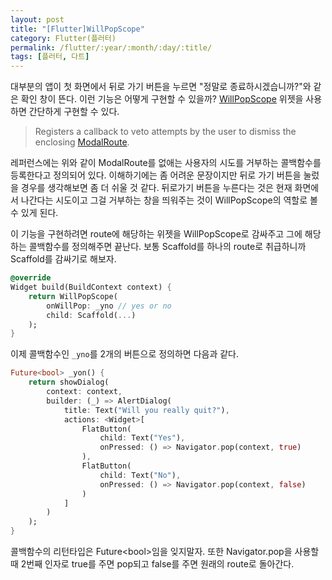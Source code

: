 ```yaml
---
layout: post
title: "[Flutter]WillPopScope"
category: Flutter(플러터)
permalink: /flutter/:year/:month/:day/:title/
tags: [플러터, 다트]
---
```


대부분의 앱이 첫 화면에서 뒤로 가기 버튼을 누르면 "정말로 종료하시겠습니까?"와 같은 확인 창이 뜬다. 이런 기능은 어떻게 구현할 수 있을까? [WillPopScope](https://docs.flutter.io/flutter/widgets/WillPopScope-class.html) 위젯을 사용하면 간단하게 구현할 수 있다.

> Registers a callback to veto attempts by the user to dismiss the enclosing [ModalRoute](https://docs.flutter.io/flutter/widgets/ModalRoute-class.html). 

레퍼런스에는 위와 같이 ModalRoute를 없애는 사용자의 시도를 거부하는 콜백함수를 등록한다고 정의되어 있다. 이해하기에는 좀 어려운 문장이지만 뒤로 가기 버튼을 눌렀을 경우를 생각해보면 좀 더 쉬울 것 같다. 뒤로가기 버튼을 누른다는 것은 현재 화면에서 나간다는 시도이고 그걸 거부하는 창을 띄워주는 것이 WillPopScope의 역할로 볼 수 있게 된다.

이 기능을 구현하려면 route에 해당하는 위젯을 WillPopScope로 감싸주고 그에 해당하는 콜백함수를 정의해주면 끝난다. 보통 Scaffold를 하나의 route로 취급하니까 Scaffold를 감싸기로 해보자.

```dart
@override
Widget build(BuildContext context) {
    return WillPopScope(
    	onWillPop: _yno // yes or no
        child: Scaffold(...)
    );
}
```

이제 콜백함수인 `_yno`를 2개의 버튼으로 정의하면 다음과 같다.

```dart
Future<bool> _yon() {
    return showDialog(
    	context: context,
        builder: (_) => AlertDialog(
        	title: Text("Will you really quit?"),
            actions: <Widget>[
                FlatButton(
                	child: Text("Yes"),
                    onPressed: () => Navigator.pop(context, true)
                ),
                FlatButton(
                	child: Text("No"),
                    onPressed: () => Navigator.pop(context, false)
                )
            ]
        )
    );
}
```

콜백함수의 리턴타입은 Future\<bool>임을 잊지말자. 또한 Navigator.pop을 사용할 때 2번째 인자로 true를 주면 pop되고 false를 주면 원래의 route로 돌아간다.

